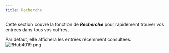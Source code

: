 ```yaml
---
title: Recherche
---
```

Cette section couvre la fonction de ***Recherche*** pour rapidement trouver vos entrées dans tous vos coffres.  

Par défaut, elle affichera les entrées récemment consultées.  
![!!Hub4019.png](/img/fr/hub/Hub4019.png) 

